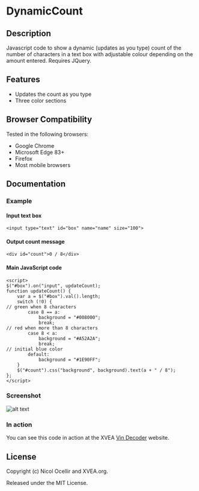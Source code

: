 # DynamicCount

## Description
Javascript code to show a dynamic (updates as you type) count of the number of characters in a text box with adjustable colour depending on the amount entered. Requires JQuery.

## Features

* Updates the count as you type 
* Three color sections

## Browser Compatibility
Tested in the following browsers:

* Google Chrome
* Microsoft Edge 83+
* Firefox
* Most mobile browsers

## Documentation

### Example

#### Input text box

```
<input type="text" id="box" name="name" size="100">
````
#### Output count message

```
<div id="count">0 / 8</div>
```

#### Main JavaScript code

```
<script>
$("#box").on("input", updateCount);
function updateCount() {
    var a = $("#box").val().length;
    switch (!0) {
// green when 8 characters
        case 8 == a:
            background = "#008000";
            break;
// red when more than 8 characters
        case 8 < a:
            background = "#A52A2A";
            break;
// initial blue color
        default:
            background = "#1E90FF";
    }
    $("#count").css("background", background).text(a + " / 8");
};
</script>
```

### Screenshot

![alt text](https://i.imgur.com/SMVY6he.png)


### In action

You can see this code in action at the XVEA [Vin Decoder](https://www.xvea.com/) website.


## License

Copyright (c) Nicol Ocellir and XVEA.org.

Released under the MIT License.


